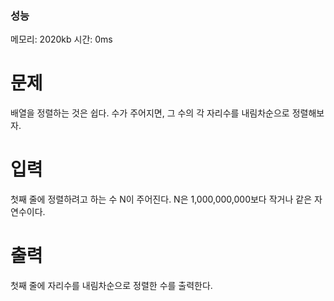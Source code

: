 ### 성능

메모리: 2020kb
시간: 0ms

# 문제

배열을 정렬하는 것은 쉽다. 수가 주어지면, 그 수의 각 자리수를 내림차순으로 정렬해보자.

# 입력

첫째 줄에 정렬하려고 하는 수 N이 주어진다. N은 1,000,000,000보다 작거나 같은 자연수이다.

# 출력

첫째 줄에 자리수를 내림차순으로 정렬한 수를 출력한다.
